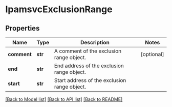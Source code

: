 # IpamsvcExclusionRange

## Properties
Name | Type | Description | Notes
------------ | ------------- | ------------- | -------------
**comment** | **str** | A comment of the exclusion range object. | [optional] 
**end** | **str** | End address of the exclusion range object. | 
**start** | **str** | Start address of the exclusion range object. | 

[[Back to Model list]](../README.md#documentation-for-models) [[Back to API list]](../README.md#documentation-for-api-endpoints) [[Back to README]](../README.md)


